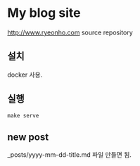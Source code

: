 # My blog site

http://www.ryeonho.com
source repository


## 설치

docker 사용.


## 실행

```
make serve
```

## new post

_posts/yyyy-mm-dd-title.md 파일 만들면 됨.

